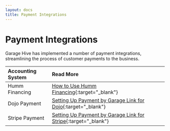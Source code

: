 ```yaml
---
layout: docs
title: Payment Integrations
---
```


# Payment Integrations
Garage Hive has implemented a number of payment integrations, streamlining the process of customer payments to the business.

| Accounting System | Read More                                                                                                        |
| :---------------- | :--------------------------------------------------------------------------------------------------------------- |
| Humm Financing    | [How to Use Humm Financing](garagehive-humm-financing.html){:target="_blank"}                                    |
| Dojo Payment      | [Setting Up Payment by Garage Link for Dojo](garagehive-setting-up-payment-by-glink-dojo.html){:target="_blank"} |
| Stripe Payment    | [Setting Up Payment by Garage Link for Stripe](garagehive-stripe-integration.html){:target="_blank"}             |
